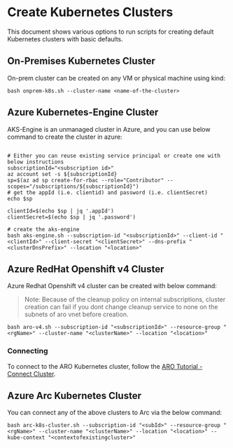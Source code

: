 # Create Kubernetes Clusters

This document shows various options to run scripts for creating default Kubernetes clusters with basic defaults.

## On-Premises Kubernetes Cluster

On-prem cluster can be created on any VM or physical machine using kind:

```
bash onprem-k8s.sh --cluster-name <name-of-the-cluster>
```


## Azure Kubernetes-Engine Cluster

AKS-Engine is an unmanaged cluster in Azure, and you can use below command to create the cluster in azure:

```

# Either you can reuse existing service principal or create one with below instructions
subscriptionId="<subscription id>"
az account set -s ${subscriptionId}
sp=$(az ad sp create-for-rbac --role="Contributor" --scopes="/subscriptions/${subscriptionId}")
# get the appId (i.e. clientid) and password (i.e. clientSecret)
echo $sp

clientId=$(echo $sp | jq '.appId')
clientSecret=$(echo $sp | jq '.password')

# create the aks-engine
bash aks-engine.sh --subscription-id "<subscriptionId>" --client-id "<clientId>" --client-secret "<clientSecret>" --dns-prefix "<clusterDnsPrefix>" --location "<location>"
```


## Azure RedHat Openshift v4 Cluster

Azure Redhat Openshift v4 cluster can be created with below command:

> Note: Because of the cleanup policy on internal subscriptions, cluster creation can fail if you dont change cleanup service to none on the subnets of aro vnet before creation.
```
bash aro-v4.sh --subscription-id "<subscriptionId>" --resource-group "<rgName>" --cluster-name "<clusterName>" --location "<location>"
```

### Connecting
To connect to the ARO Kubernetes cluster, follow the [ARO Tutorial - Connect Cluster](https://learn.khulnasoft.com/en-us/azure/openshift/tutorial-connect-cluster).


## Azure Arc Kubernetes Cluster

You can connect any of the above clusters to Arc via the below command:
```
bash arc-k8s-cluster.sh --subscription-id "<subId>" --resource-group "<rgName>" --cluster-name "<clusterName>" --location "<location>" --kube-context "<contextofexistingcluster>"
```

